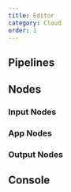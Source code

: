 ```yaml
---
title: Editor
category: Cloud
order: 1
---
```




## Pipelines

## Nodes

### Input Nodes

### App Nodes

### Output Nodes

## Console

